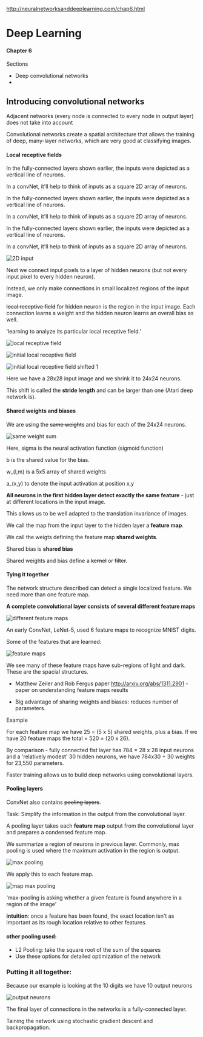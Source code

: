 http://neuralnetworksanddeeplearning.com/chap6.html


# Deep Learning 

#### Chapter 6

Sections

- Deep convolutional networks
- 

## Introducing convolutional networks

Adjacent networks (every node is connected to every node in output layer) does not take into account 

Convolutional networks create a spatial architecture that allows the training of deep, many-layer networks, which are very good at classifying images.

#### Local receptive fields

In the fully-connected layers shown earlier, the inputs were depicted as a vertical line of neurons.

In a convNet, it'll help to think of inputs as a square 2D array of neurons.


In the fully-connected layers shown earlier, the inputs were depicted as a vertical line of neurons.

In a convNet, it'll help to think of inputs as a square 2D array of neurons.

In the fully-connected layers shown earlier, the inputs were depicted as a vertical line of neurons.

In a convNet, it'll help to think of inputs as a square 2D array of neurons.

![2D input](resources/2D_input.png)

Next we connect input pixels to a layer of hidden neurons (but not every input pixel to every hidden neuron).

Instead, we only make connections in small localized regions of the input image.

~~local receptive field~~ for hidden neuron is the region in the input image. Each connection learns a weight and the hidden neuron learns an overall bias as well.

'learning to analyze its particular local receptive field.'

![local receptive field](resources/local_receptive_field.png)


![initial local receptive field](resources/local_receptive_field_00.png)

![initial local receptive field shifted 1](resources/local_receptive_field_01.png)

Here we have a 28x28 input image and we shrink it to 24x24 neurons.

This shift is called the **stride length** and can be larger than one (Atari deep network is).

#### Shared weights and biases

We are using the ~~same weights~~ and bias for each of the 24x24 neurons.

![same weight sum](resources/same_weight_sum.png)


Here, sigma is the neural activation function (sigmoid function)

b is the shared value for the bias.

w\_(l,m) is a 5x5 array of shared weights

a\_(x,y) to denote the input activation at position x,y

**All neurons in the first hidden layer detect exactly the same feature** - just at different locations in the input image.

This allows us to be well adapted to the translation invariance of images.

We call the map from the input layer to the hidden layer a **feature map**.

We call the weigts defining the feature map **shared weights**.

Shared bias is **shared bias**

Shared weights and bias define a ~~kernel~~ or ~~filter~~.

#### Tying it together

The network structure described can detect a single localized feature. We need more than one feature map.

**A complete convolutional layer consists of several different feature maps**

![different feature maps](resources/different_feature_maps.png)

An early ConvNet, LeNet-5, used 6 feature maps to recognize MNIST digits.

Some of the features that are learned:

![feature maps](resources/feature_maps.png)

We see many of these feature maps have sub-regions of light and dark. These are the spacial structures.

- Matthew Zeiler and Rob Fergus paper 
http://arxiv.org/abs/1311.2901 - paper on understanding feature maps results

- Big advantage of sharing weights and biases: reduces number of parameters.

Example

For each feature map we have 25 = (5 x 5) shared weights, plus a bias. If we have 20 feature maps the total = 520 = (20 x 26).

By comparison - fully connected fist layer has 784 = 28 x 28 input neurons and a 'relatively modest' 30 hidden neurons, we have 784x30 + 30 weights for 23,550 parameters.

Faster training allows us to build deep networks using convolutional layers.

#### Pooling layers

ConvNet also contains ~~pooling layers~~.

Task: Simplify the information in the output from the convolutional layer.

A pooling layer takes each **feature map** output from the convolutional layer and prepares a condensed feature map.

We summarize a region of neurons in previous layer. Commonly, max pooling is used where the maximum activation in the region is output.

![max pooling](resources/max_pooling.png)

We apply this to each feature map.

![map max pooling](resources/max_pooling.png)

'max-pooling is asking whether a given feature is found anywhere in a region of the image'

**intuition**: once a feature has been found, the exact location isn't as important as its rough location relative to other features.

#### other pooling used:

- L2 Pooling: take the square root of the sum of the squares
- Use these options for detailed optimization of the network

### Putting it all together:

Because our example is looking at the 10 digits we have 10 output neurons

![output neurons](resources/output_neurons.png)

The final layer of connections in the networks is a fully-connected layer.

Taining the network using stochastic gradient descent and backpropagation.
































































	

